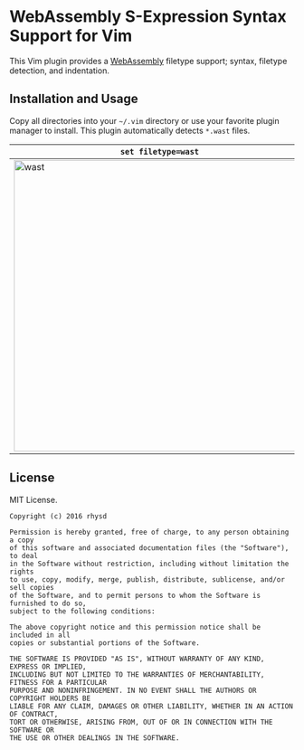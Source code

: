 WebAssembly S-Expression Syntax Support for Vim
===============================================

This Vim plugin provides a [WebAssembly](https://github.com/WebAssembly/design) filetype support; syntax, filetype detection, and indentation.


## Installation and Usage

Copy all directories into your `~/.vim` directory or use your favorite plugin manager to install.
This plugin automatically detects `*.wast` files.

| `set filetype=wast` | `set filetype=lisp` |
|---------------------|---------------------|
| <img width="515" alt="wast" src="https://raw.githubusercontent.com/rhysd/ss/master/vim-wast/wast.png"> | <img width="515" alt="wast" src="https://raw.githubusercontent.com/rhysd/ss/master/vim-wast/lisp.png"> |


## License

MIT License.

    Copyright (c) 2016 rhysd

    Permission is hereby granted, free of charge, to any person obtaining a copy
    of this software and associated documentation files (the "Software"), to deal
    in the Software without restriction, including without limitation the rights
    to use, copy, modify, merge, publish, distribute, sublicense, and/or sell copies
    of the Software, and to permit persons to whom the Software is furnished to do so,
    subject to the following conditions:

    The above copyright notice and this permission notice shall be included in all
    copies or substantial portions of the Software.

    THE SOFTWARE IS PROVIDED "AS IS", WITHOUT WARRANTY OF ANY KIND, EXPRESS OR IMPLIED,
    INCLUDING BUT NOT LIMITED TO THE WARRANTIES OF MERCHANTABILITY, FITNESS FOR A PARTICULAR
    PURPOSE AND NONINFRINGEMENT. IN NO EVENT SHALL THE AUTHORS OR COPYRIGHT HOLDERS BE
    LIABLE FOR ANY CLAIM, DAMAGES OR OTHER LIABILITY, WHETHER IN AN ACTION OF CONTRACT,
    TORT OR OTHERWISE, ARISING FROM, OUT OF OR IN CONNECTION WITH THE SOFTWARE OR
    THE USE OR OTHER DEALINGS IN THE SOFTWARE.

